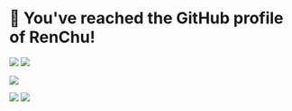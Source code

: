 # 👋 You've reached the GitHub profile of RenChu!

![](https://github-profile-summary-cards.vercel.app/api/cards/stats?username=rentruewang&theme=default)
![](https://github-profile-summary-cards.vercel.app/api/cards/productive-time?username=rentruewang&theme=default)

![](https://github-profile-summary-cards.vercel.app/api/cards/profile-details?username=rentruewang&theme=default)

![](https://github-profile-summary-cards.vercel.app/api/cards/repos-per-language?username=rentruewang&theme=default)
![](https://github-profile-summary-cards.vercel.app/api/cards/most-commit-language?username=rentruewang&theme=default)
